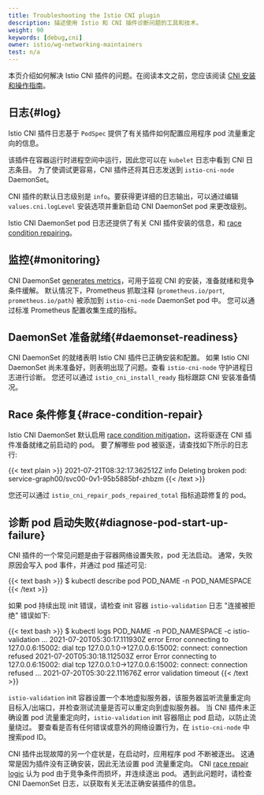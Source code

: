 ```yaml
---
title: Troubleshooting the Istio CNI plugin
description: 描述使用 Istio 和 CNI 插件诊断问题的工具和技术。
weight: 90
keywords: [debug,cni]
owner: istio/wg-networking-maintainers
test: n/a
---
```


本页介绍如何解决 Istio CNI 插件的问题。在阅读本文之前，您应该阅读 [CNI 安装和操作指南](/zh/docs/setup/additional-setup/cni/)。

## 日志{#log}

Istio CNI 插件日志基于 `PodSpec` 提供了有关插件如何配置应用程序 pod 流量重定向的信息。

该插件在容器运行时进程空间中运行，因此您可以在 `kubelet` 日志中看到 CNI 日志条目。
为了使调试更容易，CNI 插件还将其日志发送到 `istio-cni-node` DaemonSet。

CNI 插件的默认日志级别是 `info`。要获得更详细的日志输出，可以通过编辑 `values.cni.logLevel` 安装选项并重新启动 CNI DaemonSet pod 来更改级别。

Istio CNI DaemonSet pod 日志还提供了有关 CNI 插件安装的信息，和 [race condition repairing](/zh/docs/setup/additional-setup/cni/#race-condition-mitigation)。

## 监控{#monitoring}

CNI DaemonSet [generates metrics](/zh/docs/reference/commands/install-cni/#metrics)，可用于监视 CNI 的安装，准备就绪和竞争条件缓解。
默认情况下，Prometheus 抓取注释 (`prometheus.io/port`, `prometheus.io/path`) 被添加到 `istio-cni-node` DaemonSet pod 中。
您可以通过标准 Prometheus 配置收集生成的指标。

## DaemonSet 准备就绪{#daemonset-readiness}

CNI DaemonSet 的就绪表明 Istio CNI 插件已正确安装和配置。
如果 Istio CNI DaemonSet 尚未准备好，则表明出现了问题。查看  `istio-cni-node` 守护进程日志进行诊断。
您还可以通过 `istio_cni_install_ready` 指标跟踪 CNI 安装准备情况。

## Race 条件修复{#race-condition-repair}

Istio CNI DaemonSet 默认启用 [race condition mitigation](/zh/docs/setup/additional-setup/cni/#race-condition-mitigation)，这将驱逐在 CNI 插件准备就绪之前启动的 pod。
要了解哪些 pod 被驱逐，请查找如下所示的日志行:

{{< text plain >}}
2021-07-21T08:32:17.362512Z     info   Deleting broken pod: service-graph00/svc00-0v1-95b5885bf-zhbzm
{{< /text >}}

您还可以通过 `istio_cni_repair_pods_repaired_total` 指标追踪修复的 pod。

## 诊断 pod 启动失败{#diagnose-pod-start-up-failure}

CNI 插件的一个常见问题是由于容器网络设置失败，pod 无法启动。
通常，失败原因会写入 pod 事件，并通过 pod 描述可见:

{{< text bash >}}
$ kubectl describe pod POD_NAME -n POD_NAMESPACE
{{< /text >}}

如果 pod 持续出现 init 错误，请检查 init 容器 `istio-validation` 日志
"连接被拒绝" 错误如下:

{{< text bash >}}
$ kubectl logs POD_NAME -n POD_NAMESPACE -c istio-validation
...
2021-07-20T05:30:17.111930Z     error   Error connecting to 127.0.0.6:15002: dial tcp 127.0.0.1:0->127.0.0.6:15002: connect: connection refused
2021-07-20T05:30:18.112503Z     error   Error connecting to 127.0.0.6:15002: dial tcp 127.0.0.1:0->127.0.0.6:15002: connect: connection refused
...
2021-07-20T05:30:22.111676Z     error   validation timeout
{{< /text >}}

`istio-validation` init 容器设置一个本地虚拟服务器，该服务器监听流量重定向目标入/出端口，并检查测试流量是否可以重定向到虚拟服务器。
当 CNI 插件未正确设置 pod 流量重定向时，`istio-validation` init 容器阻止 pod 启动，以防止流量绕过。
要查看是否有任何错误或意外的网络设置行为，在 `istio-cni-node` 中搜索pod ID。

CNI 插件出现故障的另一个症状是，在启动时，应用程序 pod 不断被逐出。
这通常是因为插件没有正确安装，因此无法设置 pod 流量重定向。
CNI [race repair logic](/zh/docs/setup/additional-setup/cni/#race-condition-mitigation) 认为 pod 由于竞争条件而损坏，并连续逐出 pod。
遇到此问题时，请检查 CNI DaemonSet 日志，以获取有关无法正确安装插件的信息。
